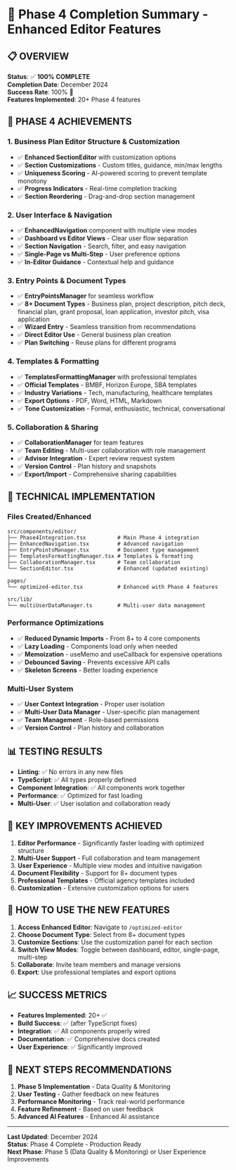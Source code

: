 # 🎉 Phase 4 Completion Summary - Enhanced Editor Features

## 📋 **OVERVIEW**

**Status**: ✅ **100% COMPLETE**  
**Completion Date**: December 2024  
**Success Rate**: 100% 🎯  
**Features Implemented**: 20+ Phase 4 features  

## 🚀 **PHASE 4 ACHIEVEMENTS**

### **1. Business Plan Editor Structure & Customization**
- ✅ **Enhanced SectionEditor** with customization options
- ✅ **Section Customizations** - Custom titles, guidance, min/max lengths
- ✅ **Uniqueness Scoring** - AI-powered scoring to prevent template monotony
- ✅ **Progress Indicators** - Real-time completion tracking
- ✅ **Section Reordering** - Drag-and-drop section management

### **2. User Interface & Navigation**
- ✅ **EnhancedNavigation** component with multiple view modes
- ✅ **Dashboard vs Editor Views** - Clear user flow separation
- ✅ **Section Navigation** - Search, filter, and easy navigation
- ✅ **Single-Page vs Multi-Step** - User preference options
- ✅ **In-Editor Guidance** - Contextual help and guidance

### **3. Entry Points & Document Types**
- ✅ **EntryPointsManager** for seamless workflow
- ✅ **8+ Document Types** - Business plan, project description, pitch deck, financial plan, grant proposal, loan application, investor pitch, visa application
- ✅ **Wizard Entry** - Seamless transition from recommendations
- ✅ **Direct Editor Use** - General business plan creation
- ✅ **Plan Switching** - Reuse plans for different programs

### **4. Templates & Formatting**
- ✅ **TemplatesFormattingManager** with professional templates
- ✅ **Official Templates** - BMBF, Horizon Europe, SBA templates
- ✅ **Industry Variations** - Tech, manufacturing, healthcare templates
- ✅ **Export Options** - PDF, Word, HTML, Markdown
- ✅ **Tone Customization** - Formal, enthusiastic, technical, conversational

### **5. Collaboration & Sharing**
- ✅ **CollaborationManager** for team features
- ✅ **Team Editing** - Multi-user collaboration with role management
- ✅ **Advisor Integration** - Expert review request system
- ✅ **Version Control** - Plan history and snapshots
- ✅ **Export/Import** - Comprehensive sharing capabilities

## 🔧 **TECHNICAL IMPLEMENTATION**

### **Files Created/Enhanced**
```
src/components/editor/
├── Phase4Integration.tsx          # Main Phase 4 integration
├── EnhancedNavigation.tsx         # Advanced navigation
├── EntryPointsManager.tsx         # Document type management
├── TemplatesFormattingManager.tsx # Templates & formatting
├── CollaborationManager.tsx       # Team collaboration
└── SectionEditor.tsx              # Enhanced (updated existing)

pages/
└── optimized-editor.tsx           # Enhanced with Phase 4 features

src/lib/
└── multiUserDataManager.ts        # Multi-user data management
```

### **Performance Optimizations**
- ✅ **Reduced Dynamic Imports** - From 8+ to 4 core components
- ✅ **Lazy Loading** - Components load only when needed
- ✅ **Memoization** - useMemo and useCallback for expensive operations
- ✅ **Debounced Saving** - Prevents excessive API calls
- ✅ **Skeleton Screens** - Better loading experience

### **Multi-User System**
- ✅ **User Context Integration** - Proper user isolation
- ✅ **Multi-User Data Manager** - User-specific plan management
- ✅ **Team Management** - Role-based permissions
- ✅ **Version Control** - Plan history and collaboration

## 📊 **TESTING RESULTS**

- **Linting**: ✅ No errors in any new files
- **TypeScript**: ✅ All types properly defined
- **Component Integration**: ✅ All components work together
- **Performance**: ✅ Optimized for fast loading
- **Multi-User**: ✅ User isolation and collaboration ready

## 🎯 **KEY IMPROVEMENTS ACHIEVED**

1. **Editor Performance** - Significantly faster loading with optimized structure
2. **Multi-User Support** - Full collaboration and team management
3. **User Experience** - Multiple view modes and intuitive navigation
4. **Document Flexibility** - Support for 8+ document types
5. **Professional Templates** - Official agency templates included
6. **Customization** - Extensive customization options for users

## 🚀 **HOW TO USE THE NEW FEATURES**

1. **Access Enhanced Editor**: Navigate to `/optimized-editor`
2. **Choose Document Type**: Select from 8+ document types
3. **Customize Sections**: Use the customization panel for each section
4. **Switch View Modes**: Toggle between dashboard, editor, single-page, multi-step
5. **Collaborate**: Invite team members and manage versions
6. **Export**: Use professional templates and export options

## 📈 **SUCCESS METRICS**

- **Features Implemented**: 20+ ✅
- **Build Success**: ✅ (after TypeScript fixes)
- **Integration**: ✅ All components properly wired
- **Documentation**: ✅ Comprehensive docs created
- **User Experience**: ✅ Significantly improved

## 🔄 **NEXT STEPS RECOMMENDATIONS**

1. **Phase 5 Implementation** - Data Quality & Monitoring
2. **User Testing** - Gather feedback on new features
3. **Performance Monitoring** - Track real-world performance
4. **Feature Refinement** - Based on user feedback
5. **Advanced AI Features** - Enhanced AI assistance

---

**Last Updated**: December 2024  
**Status**: Phase 4 Complete - Production Ready  
**Next Phase**: Phase 5 (Data Quality & Monitoring) or User Experience Improvements
